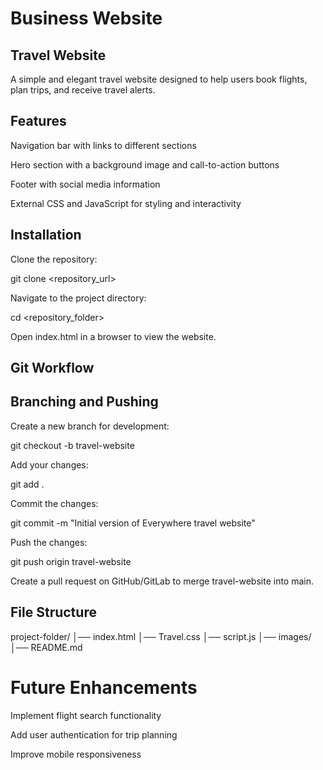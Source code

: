 # Business Website

## Travel Website

A simple and elegant travel website designed to help users book flights, plan trips, and receive travel alerts.

## Features

Navigation bar with links to different sections

Hero section with a background image and call-to-action buttons

Footer with social media information

External CSS and JavaScript for styling and interactivity

## Installation

Clone the repository:

git clone <repository_url>

Navigate to the project directory:

cd <repository_folder>

Open index.html in a browser to view the website.

## Git Workflow
## Branching and Pushing

Create a new branch for development:

git checkout -b travel-website

Add your changes:

git add .

Commit the changes:

git commit -m "Initial version of Everywhere travel website"

Push the changes:

git push origin travel-website

Create a pull request on GitHub/GitLab to merge travel-website into main.

## File Structure

project-folder/
│── index.html
│── Travel.css
│── script.js
│── images/
│── README.md

# Future Enhancements

Implement flight search functionality

Add user authentication for trip planning

Improve mobile responsiveness